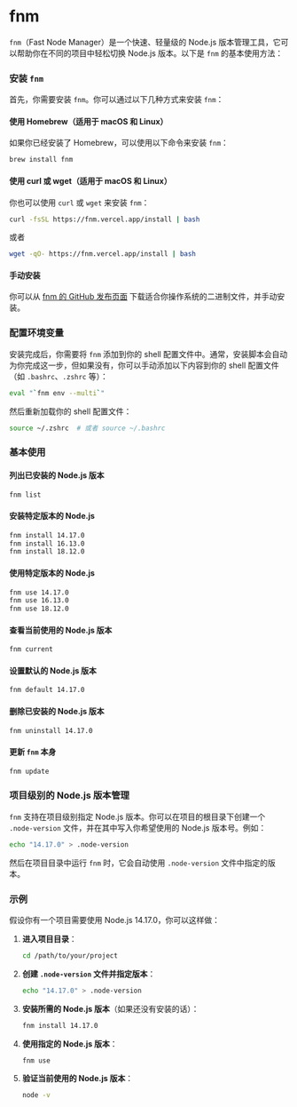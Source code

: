 # fnm
`fnm`（Fast Node Manager）是一个快速、轻量级的 Node.js 版本管理工具，它可以帮助你在不同的项目中轻松切换 Node.js 版本。以下是 `fnm` 的基本使用方法：

### 安装 `fnm`

首先，你需要安装 `fnm`。你可以通过以下几种方式来安装 `fnm`：

#### 使用 Homebrew（适用于 macOS 和 Linux）
如果你已经安装了 Homebrew，可以使用以下命令来安装 `fnm`：
```sh
brew install fnm
```

#### 使用 curl 或 wget（适用于 macOS 和 Linux）
你也可以使用 `curl` 或 `wget` 来安装 `fnm`：
```sh
curl -fsSL https://fnm.vercel.app/install | bash
```
或者
```sh
wget -qO- https://fnm.vercel.app/install | bash
```

#### 手动安装
你可以从 [fnm 的 GitHub 发布页面](https://github.com/Schniz/fnm/releases) 下载适合你操作系统的二进制文件，并手动安装。

### 配置环境变量

安装完成后，你需要将 `fnm` 添加到你的 shell 配置文件中。通常，安装脚本会自动为你完成这一步，但如果没有，你可以手动添加以下内容到你的 shell 配置文件（如 `.bashrc`、`.zshrc` 等）：

```sh
eval "`fnm env --multi`"
```

然后重新加载你的 shell 配置文件：
```sh
source ~/.zshrc  # 或者 source ~/.bashrc
```

### 基本使用

#### 列出已安装的 Node.js 版本
```sh
fnm list
```

#### 安装特定版本的 Node.js
```sh
fnm install 14.17.0
fnm install 16.13.0
fnm install 18.12.0
```

#### 使用特定版本的 Node.js
```sh
fnm use 14.17.0
fnm use 16.13.0
fnm use 18.12.0
```

#### 查看当前使用的 Node.js 版本
```sh
fnm current
```

#### 设置默认的 Node.js 版本
```sh
fnm default 14.17.0
```

#### 删除已安装的 Node.js 版本
```sh
fnm uninstall 14.17.0
```

#### 更新 `fnm` 本身
```sh
fnm update
```

### 项目级别的 Node.js 版本管理

`fnm` 支持在项目级别指定 Node.js 版本。你可以在项目的根目录下创建一个 `.node-version` 文件，并在其中写入你希望使用的 Node.js 版本号。例如：

```sh
echo "14.17.0" > .node-version
```

然后在项目目录中运行 `fnm` 时，它会自动使用 `.node-version` 文件中指定的版本。

### 示例

假设你有一个项目需要使用 Node.js 14.17.0，你可以这样做：

1. **进入项目目录**：
   ```sh
   cd /path/to/your/project
   ```

2. **创建 `.node-version` 文件并指定版本**：
   ```sh
   echo "14.17.0" > .node-version
   ```

3. **安装所需的 Node.js 版本**（如果还没有安装的话）：
   ```sh
   fnm install 14.17.0
   ```

4. **使用指定的 Node.js 版本**：
   ```sh
   fnm use
   ```

5. **验证当前使用的 Node.js 版本**：
   ```sh
   node -v
   ```

